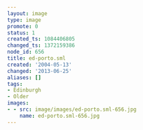 ```yaml
---
layout: image
type: image
promote: 0
status: 1
created_ts: 1084406805
changed_ts: 1372159386
node_id: 656
title: ed-porto.sml
created: '2004-05-13'
changed: '2013-06-25'
aliases: []
tags:
- Edinburgh
- Older
images:
- - src: image/images/ed-porto.sml-656.jpg
    name: ed-porto.sml-656.jpg
---
```


